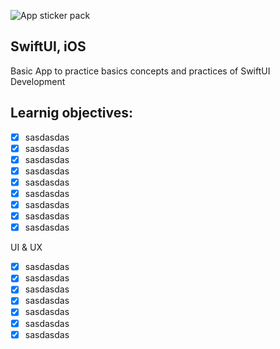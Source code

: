 ![App sticker pack]([https://img-c.udemycdn.com/redactor/raw/2019-12-03_17-19-25-0b7f22f986594e60d915bb56ddb90023.jpg](https://img-c.udemycdn.com/redactor/raw/article_lecture/2020-11-22_21-33-51-6ec9192255542935cd36a789ff6d791c.png))
## SwiftUI, iOS
Basic App to practice basics concepts and practices of SwiftUI Development

## Learnig objectives:

- [x] sasdasdas
- [x] sasdasdas
- [x] sasdasdas
- [x] sasdasdas
- [x] sasdasdas
- [x] sasdasdas
- [x] sasdasdas
- [x] sasdasdas
- [x] sasdasdas

UI & UX
- [x] sasdasdas
- [x] sasdasdas
- [x] sasdasdas
- [x] sasdasdas
- [x] sasdasdas
- [x] sasdasdas
- [x] sasdasdas
